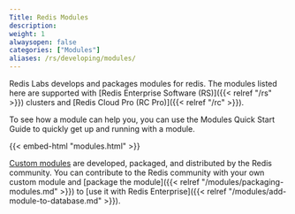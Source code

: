 ```yaml
---
Title: Redis Modules
description:
weight: 1
alwaysopen: false
categories: ["Modules"]
aliases: /rs/developing/modules/
---
```

Redis Labs develops and packages modules for redis.
The modules listed here are supported with [Redis Enterprise Software (RS)]({{< relref "/rs" >}}) clusters and [Redis Cloud Pro (RC Pro)]({{< relref "/rc" >}}).

To see how a module can help you, you can use the Modules Quick Start Guide to quickly get up and running with a module.

{{< embed-html "modules.html" >}}

[Custom modules](https://redislabs.com/community/redis-modules-hub/) are developed, packaged, and distributed by the Redis community.
You can contribute to the Redis community with your own custom module
and [package the module]({{< relref "/modules/packaging-modules.md" >}}) to [use it with Redis Enterprise]({{< relref "/modules/add-module-to-database.md" >}}).
